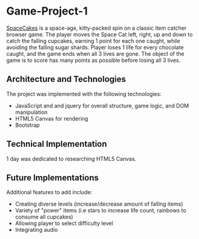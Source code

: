 # Game-Project-1


[SpaceCakes](https://clausan121.github.io/Game-Project-1/) is a space-age, kitty-packed spin on a classic item catcher browser game.  The player moves the Space Cat left, right, up and down to catch the falling cupcakes, earning 1 point for each one caught, while avoiding the falling sugar shards. Player loses 1 life for every chocolate caught, and the game ends when all 3 lives are gone.  The object of the game is to score has many points as possible before losing all 3 lives.  



## Architecture and Technologies

The project was implemented with the following technologies:

* JavaScript and and jquery for overall structure, game logic, and DOM manipulation
* HTML5 Canvas for rendering
* Bootstrap


## Technical Implementation

1 day was dedicated to researching HTML5 Canvas.  


## Future Implementations

Additional features to add include:
* Creating diverse levels (increase/decrease amount of falling items)
* Variety of "power" items (i.e stars to increase life count, rainbows to consume all cupcakes)
* Allowing player to select difficulty level
* Integrating audio
